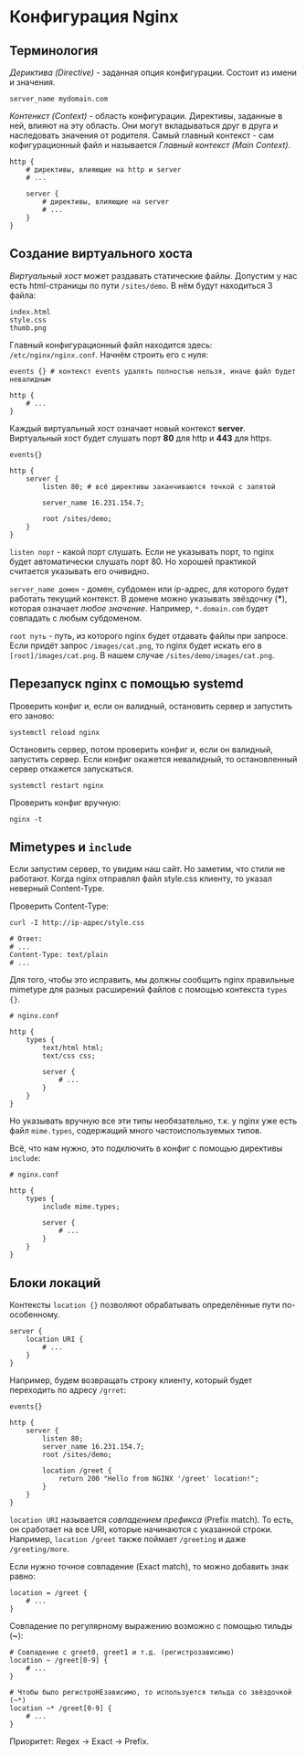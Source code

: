 # Конфигурация Nginx

## Терминология

*Дериктива (Directive)* - заданная опция конфигурации. Состоит из имени и значения.
```nginx
server_name mydomain.com
```

*Контенкст (Context)* - область конфигурации. Директивы, заданные в ней, влияют на эту область. Они могут вкладываться друг в друга и наследовать значения от родителя. Самый главный контекст - сам кофигурационный файл и называется *Главный контекст (Main Context)*.
```nginx
http {
    # директивы, влияющие на http и server
    # ...

    server {
        # директивы, влияющие на server
        # ...
    }
}
```
## Создание виртуального хоста

*Виртуальный хост* может раздавать статические файлы. Допустим у нас есть html-страницы по пути `/sites/demo`. В нём будут находиться 3 файла:
```
index.html
style.css
thumb.png
```

Главный конфигурационный файл находится здесь: `/etc/nginx/nginx.conf`. Начнём строить его с нуля:
```nginx
events {} # контекст events удалять полностью нельзя, иначе файл будет невалидным

http {
    # ...
}
```

Каждый виртуальный хост означает новый контекст **server**. Виртуальный хост будет слушать порт **80** для http и **443** для https.
```nginx
events{}

http {
    server {
        listen 80; # всё директивы заканчиваются точкой с запятой

        server_name 16.231.154.7; 

        root /sites/demo;
    }
}
```
`listen порт` - какой порт слушать. Если не указывать порт, то nginx будет автоматически слушать порт 80. Но хорошей практикой считается указывать его очивидно. 

`server_name домен` - домен, субдомен или ip-адрес, для которого будет работать текущий контекст. В домене можно указывать звёздочку (__*__), которая означает _любое значение_. Например, `*.domain.com` будет совпадать с любым субдоменом.

`root путь` - путь, из которого nginx будет отдавать файлы при запросе. Если придёт запрос `/images/cat.png`, то nginx будет искать его в `[root]/images/cat.png`. В нашем случае `/sites/demo/images/cat.png`.

## Перезапуск nginx с помощью systemd

Проверить конфиг и, если он валидный, остановить сервер и запустить его заново:
```
systemctl reload nginx
```

Остановить сервер, потом проверить конфиг и, если он валидный, запустить сервер. Если конфиг окажется невалидный, то остановленный сервер откажется запускаться.
```
systemctl restart nginx
``` 

Проверить конфиг вручную:
```
nginx -t
```

## Mimetypes и `include`

Если запустим сервер, то увидим наш сайт. Но заметим, что стили не работают. Когда nginx отправлял файл style.css клиенту, то указал неверный Content-Type.

Проверить Content-Type:
```
curl -I http://ip-адрес/style.css

# Ответ:
# ...
Content-Type: text/plain
# ...
```

Для того, чтобы это исправить, мы должны сообщить nginx правильные mimetype для разных расширений файлов с помощью контекста `types {}`.
```nginx
# nginx.conf

http {
    types {
        text/html html;
        text/css css;

        server {
            # ...
        }
    }   
}
```

Но указывать вручную все эти типы необязательно, т.к. у nginx уже есть файл `mime.types`, содержащий много частоиспользуемых типов. 

Всё, что нам нужно, это подключить в конфиг с помощью директивы `include`:
```nginx
# nginx.conf

http {
    types {
        include mime.types;

        server {
            # ...
        }
    }   
}
```

## Блоки локаций

Контексты `location {}` позволяют обрабатывать определённые пути по-особенному.
```nginx
server {
    location URI {
        # ...
    }
}
```

Например, будем возвращать строку клиенту, который будет переходить по адресу `/grret`:
```nginx
events{}

http {
    server {
        listen 80;
        server_name 16.231.154.7; 
        root /sites/demo;

        location /greet {
            return 200 "Hello from NGINX '/greet' location!";
        }
    }
}
```

`location URI` называется *совпадением префикса* (Prefix match). То есть, он сработает на все URI, которые начинаются с указанной строки. Например, `location /greet` также поймает `/greeting` и даже `/greeting/more`.

Если нужно точное совпадение (Exact match), то можно добавить знак равно:
```nginx
location = /greet {
    # ...
}
```

Совпадение по регулярному выражению возможно с помощью тильды (__~__):
```nginx
# Совпадение с greet0, greet1 и т.д. (регистрозависимо)
location ~ /greet[0-9] {
    # ...
}

# Чтобы было регистроНЕзависимо, то используется тильда со звёздочкой (~*)
location ~* /greet[0-9] {
    # ...
}
```

Приоритет: Regex -> Exact -> Prefix.